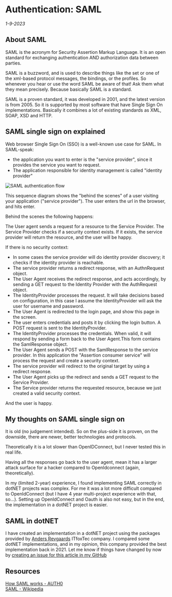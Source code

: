 # Authentication: SAML
*1-9-2023*

## About SAML

SAML is the acronym for Security Assertion Markup Language. It is an open standard for exchanging authentication AND authorization data between parties.

SAML is a buzzword, and is used to describe things like the set or one of the xml-based protocol messages, the bindings, or the profiles. So whenever you hear or use the word SAML be aware of that! Ask them what they mean precisely. Because basically SAML is a standard.

SAML is a proven standard, it was developed in 2001, and the latest version is from 2005. So it is supported by most software that have Single Sign On implementations. Basically it combines a lot of existing standards as XML, SOAP, XSD and HTTP.

## SAML single sign on explained

Web browser Single Sign On (SSO) is a well-known use case for SAML.
In SAML-speak:
- the application you want to enter is the "service provider", since it provides the service you want to request.
- The application responsible for identity management is called "identity provider"

![SAML authentication flow](/assets/images/saml/saml.svg "SAML authentication flow")

This sequence diagram shows the "behind the scenes" of a user visiting your application ("service provider"). The user enters the url in the browser, and hits enter.

Behind the scenes the following happens:

The User agent sends a request for a resource to the Service Provider.
The Service Provider checks if a security context exists.
If it exists, the service provider will return the resource, and the user will be happy.

If there is no security context:
- In some cases the service provider will do identity provider discovery; it checks if the identity provider is reachable.
- The service provider returns a redirect response, with an AuthnRequest object.
- The User Agent receives the redirect response, and acts accordingly, by sending a GET request to the Identity Provider with the AuthRequest object.
- The IdentityProvider processes the request. It will take decisions based on configuration, in this case I assume the IdentityProvider will ask the user for username and password.
- The User Agent is redirected to the login page, and show this page in the screen.
- The user enters credentials and posts it by clicking the login button. A POST request is sent to the IdentityProvider. 
- The IdentityProvider processes the credentials. When valid, it will respond by sending a form back to the User Agent.This form contains the SamlResponse object.
- The User Agent sends a POST with the SamlResponse to the service provider. In this application the "Assertion consumer service" will process the request and create a security context.
- The service provider will redirect to the original target by using a redirect response.
- The User Agent picks up the redirect and sends a GET request to the Service Provider.
- The Service provider returns the requested resource, because we just created a valid security context.

And the user is happy.

## My thoughts on SAML single sign on

It is old (no judgement intended). So on the plus-side it is proven, on the downside, there are newer, better technologies and protocols.

Theoretically it is a lot slower than OpenIDConnect, but I never tested this in real life.

Having all the responses go back to the user agent, mean it has a larger attack surface for a hacker compared to OpenIdconnect (again, theoretically).

In my (limited 2-year) experience, I found implementing SAML correctly in dotNET projects was complex. For me it was a lot more difficult compared to OpenIdConnect (but I have 4 year multi-project experience with that, so...). Setting up OpenIdConnect and Oauth is also not easy, but in the end, the implementation in a dotNET project is easier.


## SAML in dotNET

I have created an implementation in a dotNET project using the packages provided by [Anders Revgaards](https://github.com/Revsgaard) ITfoxTec company. I compared some dotNET implementations, and in my opinion, this company provided the best implementation back in 2021. Let me know if things have changed by now by [creating an issue for this article in my GitHub](https://github.com/HelmerDenDekker/HelmerDenDekker.github.io/issues)  

## Resources

[How SAML works - AUTH0](https://auth0.com/blog/how-saml-authentication-works/)  
[SAML - Wikipedia](https://en.wikipedia.org/wiki/Security_Assertion_Markup_Language)